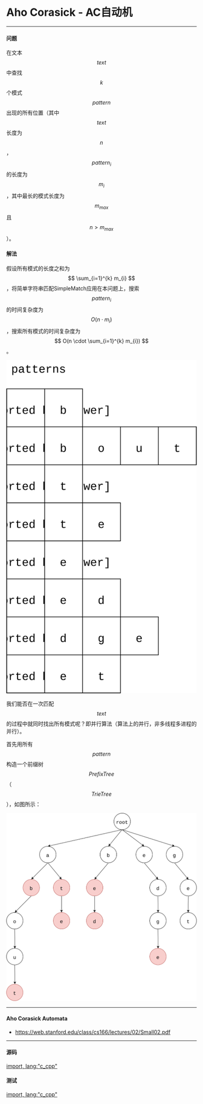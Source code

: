 <script type="text/javascript" src="https://cdnjs.cloudflare.com/ajax/libs/mathjax/2.7.1/MathJax.js?config=TeX-AMS-MML_HTMLorMML"/></script>
<script> gitbook.events.bind("page.change", function() { MathJax.Hub.Queue(["Typeset",MathJax.Hub]); } </script>

# Aho Corasick - AC自动机

--------

#### 问题

在文本$$ text $$中查找$$ k $$个模式$$ pattern $$出现的所有位置（其中$$ text $$长度为$$ n $$，$$ pattern_{i} $$的长度为$$ m_{i} $$，其中最长的模式长度为$$ m_{max} $$且$$ n \gt m_{max} $$）。

#### 解法

假设所有模式的长度之和为$$ \sum_{i=1}^{k} m_{i} $$，将简单字符串匹配SimpleMatch应用在本问题上，搜索$$ pattern_{i} $$的时间复杂度为$$ O(n \cdot m_{i}) $$，搜索所有模式的时间复杂度为$$ O(n \cdot \sum_{i=1}^{k} m_{i}) $$。

![AhoCorasick1.svg](../res/AhoCorasick1.svg)

我们能否在一次匹配$$ text $$的过程中就同时找出所有模式呢？即并行算法（算法上的并行，非多线程多进程的并行）。

首先用所有$$ pattern $$构造一个前缀树$$ Prefix Tree $$（$$ Trie Tree $$），如图所示：

![AhoCorasick2.svg](../res/AhoCorasick2.svg)


--------

#### Aho Corasick Automata

* https://web.stanford.edu/class/cs166/lectures/02/Small02.pdf

--------

#### 源码

[import, lang:"c_cpp"](../../../src/TextMatch/AhoCorasick.h)

#### 测试

[import, lang:"c_cpp"](../../../src/TextMatch/AhoCorasick.cpp)
